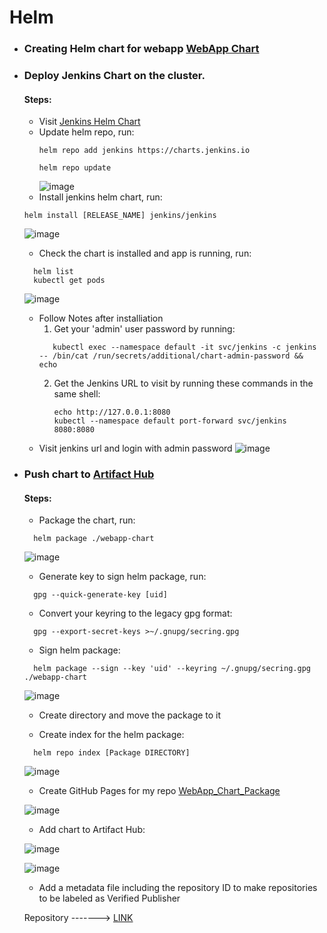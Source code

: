 # Helm

- ### Creating Helm chart for webapp [WebApp Chart](https://github.com/Magdi888/Helm/tree/master/webapp-chart)



- ### Deploy Jenkins Chart on the cluster.
  #### Steps:
    - Visit [Jenkins Helm Chart](https://artifacthub.io/packages/helm/jenkinsci/jenkins)
    - Update helm repo, run:
      ```
      helm repo add jenkins https://charts.jenkins.io
      
      helm repo update
      ```
      ![image](https://user-images.githubusercontent.com/91858017/180660791-37b1b031-64bb-46af-9ace-95210ebce185.png)
    - Install jenkins helm chart, run:
    ```
    helm install [RELEASE_NAME] jenkins/jenkins
    ```
    
     ![image](https://user-images.githubusercontent.com/91858017/180661048-6240a5cd-7854-42fb-9a7c-0f5e2a82b48b.png)
    - Check the chart is installed and app is running, run:
     ``` 
       helm list
       kubectl get pods
     ```
     ![image](https://user-images.githubusercontent.com/91858017/180661256-253a14dc-53ea-40e4-8c92-04cb38f4d426.png)

    - Follow Notes after installiation
      1. Get your 'admin' user password by running:
      ```
         kubectl exec --namespace default -it svc/jenkins -c jenkins -- /bin/cat /run/secrets/additional/chart-admin-password && echo
         ```
      2. Get the Jenkins URL to visit by running these commands in the same shell:
         ```
         echo http://127.0.0.1:8080
         kubectl --namespace default port-forward svc/jenkins 8080:8080
         ```
    - Visit jenkins url and login with admin password
      ![image](https://user-images.githubusercontent.com/91858017/180661316-b2086c52-9703-4641-b217-989c072447a7.png)

- ### Push chart to [Artifact Hub](https://artifacthub.io/)
  #### Steps:
    - Package the chart, run:
     ```
       helm package ./webapp-chart
     ```
    ![image](https://user-images.githubusercontent.com/91858017/180663983-4bd5fe0c-7459-4bad-84cb-a57eff98e714.png)
    
    - Generate key to sign helm package, run:
     ```
       gpg --quick-generate-key [uid]
     ```
    - Convert your keyring to the legacy gpg format:
     ```
       gpg --export-secret-keys >~/.gnupg/secring.gpg
     ```
    - Sign helm package:
     ```
       helm package --sign --key 'uid' --keyring ~/.gnupg/secring.gpg ./webapp-chart
     ```
    ![image](https://user-images.githubusercontent.com/91858017/180665234-3ea74284-96cf-4d57-85de-bf681a2113c9.png)
    
    - Create directory and move the package to it
     
    - Create index for the helm package:
     ```
       helm repo index [Package DIRECTORY]
     ```
    ![image](https://user-images.githubusercontent.com/91858017/180666218-6b383876-4444-4ca1-8595-5e9eb0fed822.png)

    - Create GitHub Pages for my repo [WebApp_Chart_Package](https://magdi888.github.io/Helm/webapp-chart-package)
    
    ![image](https://user-images.githubusercontent.com/91858017/180667101-3c979a3c-634c-4fc5-92a9-c13358de047e.png)
    
    - Add chart to Artifact Hub:
    
    ![image](https://user-images.githubusercontent.com/91858017/180667166-93fc1f16-7b76-447c-9caa-bc7653afe497.png)
    
    ![image](https://user-images.githubusercontent.com/91858017/180667222-ad4e7503-3dd7-4ac8-9ca1-5e741b0837fc.png)
    
    - Add a metadata file including the repository ID to make repositories to be labeled as Verified Publisher
    
    Repository -------> [LINK](https://artifacthub.io/packages/helm/webappchart/webapp-chart)
    




    
